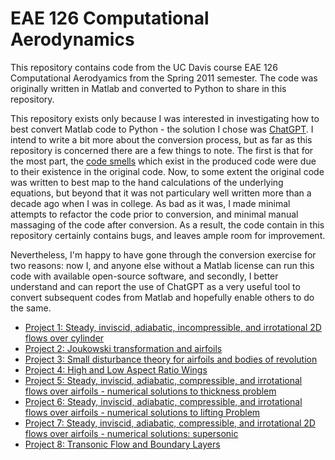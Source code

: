 # EAE 126 Computational Aerodynamics

This repository contains code from the UC Davis course EAE 126 Computational Aerodyamics from the Spring 2011 semester.
The code was originally written in Matlab and converted to Python to share in this repository.

This repository exists only because I was interested in investigating how to best convert Matlab code to Python - the solution I chose was [ChatGPT](http://chat.openai.com).
I intend to write a bit more about the conversion process, but as far as this repository is concerned there are a few things to note.
The first is that for the most part, the [code smells](https://wiki.c2.com/?CodeSmell) which exist in the produced code were due to their existence in the original code.
Now, to some extent the original code was written to best map to the hand calculations of the underlying equations, but beyond that it was not particulary well written more than a decade ago when I was in college.
As bad as it was, I made minimal attempts to refactor the code prior to conversion, and minimal manual massaging of the code after conversion.
As a result, the code contain in this repository certainly contains bugs, and leaves ample room for improvement.

Nevertheless, I'm happy to have gone through the conversion exercise for two reasons: now I, and anyone else without a Matlab license can run this code with available open-source software, and secondly, I better understand and can report the use of ChatGPT as a very useful tool to convert subsequent codes from Matlab and hopefully enable others to do the same.

* [Project 1: Steady, inviscid, adiabatic, incompressible, and irrotational 2D flows over cylinder](https://github.com/dpwiese/eae-126-python/tree/main/project1)
* [Project 2: Joukowski transformation and airfoils](https://github.com/dpwiese/eae-126-python/tree/main/project2)
* [Project 3: Small disturbance theory for airfoils and bodies of revolution](https://github.com/dpwiese/eae-126-python/tree/main/project3)
* [Project 4: High and Low Aspect Ratio Wings](https://github.com/dpwiese/eae-126-python/tree/main/project4)
* [Project 5: Steady, inviscid, adiabatic, compressible, and irrotational flows over airfoils - numerical solutions to thickness problem](https://github.com/dpwiese/eae-126-python/tree/main/project5)
* [Project 6: Steady, inviscid, adiabatic, compressible, and irrotational flows over airfoils - numerical solutions to lifting Problem](https://github.com/dpwiese/eae-126-python/tree/main/project6)
* [Project 7: Steady, inviscid, adiabatic, compressible, and irrotational 2D flows over airfoils - numerical solutions: supersonic](https://github.com/dpwiese/eae-126-python/tree/main/project7)
* [Project 8: Transonic Flow and Boundary Layers](https://github.com/dpwiese/eae-126-python/tree/main/project8)
